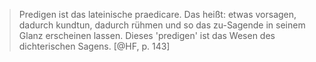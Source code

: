 > Predigen ist das lateinische praedicare. Das heißt: etwas vorsagen, dadurch kundtun, dadurch rühmen und so das zu-Sagende in seinem Glanz erscheinen lassen. Dieses 'predigen' ist das Wesen des dichterischen Sagens. [@HF, p. 143]